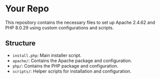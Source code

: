 # Your Repo

This repository contains the necessary files to set up Apache 2.4.62 and PHP 8.0.29 using custom configurations and scripts.

## Structure

- `install.php`: Main installer script.
- `apache/`: Contains the Apache package and configuration.
- `php/`: Contains the PHP package and configuration.
- `scripts/`: Helper scripts for installation and configuration.
